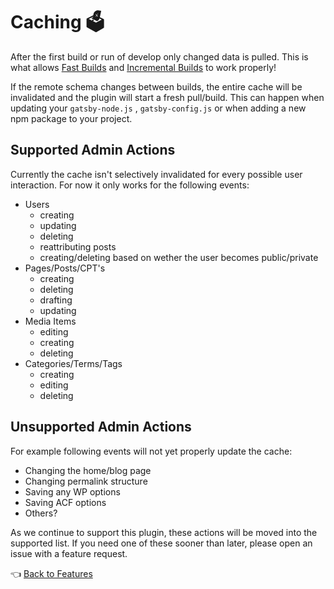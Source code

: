# Caching :ballot_box:

After the first build or run of develop only changed data is pulled. This is what allows [Fast Builds](./fast-builds.md) and [Incremental Builds](./incremental-builds.md) to work properly!

If the remote schema changes between builds, the entire cache will be invalidated and the plugin will start a fresh pull/build. This can happen when updating your `gatsby-node.js` , `gatsby-config.js` or when adding a new npm package to your project.

## Supported Admin Actions

Currently the cache isn't selectively invalidated for every possible user interaction. For now it only works for the following events:

- Users
  - creating
  - updating
  - deleting
  - reattributing posts
  - creating/deleting based on wether the user becomes public/private
- Pages/Posts/CPT's
  - creating
  - deleting
  - drafting
  - updating
- Media Items
  - editing
  - creating
  - deleting
- Categories/Terms/Tags
  - creating
  - editing
  - deleting

## Unsupported Admin Actions

For example following events will not yet properly update the cache:

- Changing the home/blog page
- Changing permalink structure
- Saving any WP options
- Saving ACF options
- Others?

As we continue to support this plugin, these actions will be moved into the supported list. If you need one of these sooner than later, please open an issue with a feature request.

:point_left: [Back to Features](./index.md)
